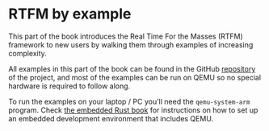 # RTFM by example

This part of the book introduces the Real Time For the Masses (RTFM) framework
to new users by walking them through examples of increasing complexity.

All examples in this part of the book can be found in the GitHub [repository] of
the project, and most of the examples can be run on QEMU so no special hardware
is required to follow along.

[repository]: https://github.com/rtfm-rs/cortex-m-rtfm

To run the examples on your laptop / PC you'll need the `qemu-system-arm`
program. Check [the embedded Rust book] for instructions on how to set up an
embedded development environment that includes QEMU.

[the embedded Rust book]: https://rust-embedded.github.io/book/intro/install.html
